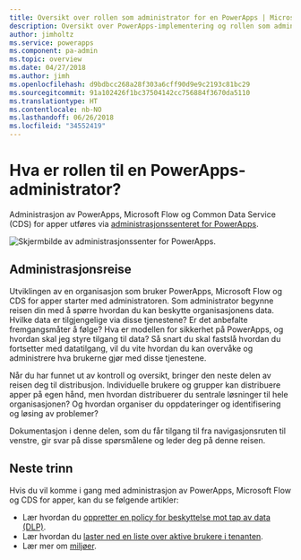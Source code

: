 ```yaml
---
title: Oversikt over rollen som administrator for en PowerApps | Microsoft Docs
description: Oversikt over PowerApps-implementering og rollen som administrator for PowerApps
author: jimholtz
ms.service: powerapps
ms.component: pa-admin
ms.topic: overview
ms.date: 04/27/2018
ms.author: jimh
ms.openlocfilehash: d9bdbcc268a28f303a6cff90d9e9c2193c81bc29
ms.sourcegitcommit: 91a102426f1bc37504142cc756884f3670da5110
ms.translationtype: HT
ms.contentlocale: nb-NO
ms.lasthandoff: 06/26/2018
ms.locfileid: "34552419"
---
```

# <a name="whats-the-role-of-a-powerapps-administrator"></a>Hva er rollen til en PowerApps-administrator?
Administrasjon av PowerApps, Microsoft Flow og Common Data Service (CDS) for apper utføres via [administrasjonssenteret for PowerApps](https://admin.powerapps.com).

![Skjermbilde av administrasjonssenter for PowerApps.](./media/index/admin-center.png)

## <a name="administration-journey"></a>Administrasjonsreise
Utviklingen av en organisasjon som bruker PowerApps, Microsoft Flow og CDS for apper starter med administratoren. Som administrator begynne reisen din med å spørre hvordan du kan beskytte organisasjonens data. Hvilke data er tilgjengelige via disse tjenestene? Er det anbefalte fremgangsmåter å følge? Hva er modellen for sikkerhet på PowerApps, og hvordan skal jeg styre tilgang til data? Så snart du skal fastslå hvordan du fortsetter med datatilgang, vil du vite hvordan du kan overvåke og administrere hva brukerne gjør med disse tjenestene.

Når du har funnet ut av kontroll og oversikt, bringer den neste delen av reisen deg til distribusjon. Individuelle brukere og grupper kan distribuere apper på egen hånd, men hvordan distribuerer du sentrale løsninger til hele organisasjonen? Og hvordan organiser du oppdateringer og identifisering og løsing av problemer?

Dokumentasjon i denne delen, som du får tilgang til fra navigasjonsruten til venstre, gir svar på disse spørsmålene og leder deg på denne reisen.

## <a name="next-steps"></a>Neste trinn
Hvis du vil komme i gang med administrasjon av PowerApps, Microsoft Flow og CDS for apper, kan du se følgende artikler:
* Lær hvordan du [oppretter en policy for beskyttelse mot tap av data (DLP)](create-dlp-policy.md).
* Lær hvordan du [laster ned en liste over aktive brukere i tenanten](admin-view-user-licenses.md).
* Lær mer om [miljøer](environments-overview.md).
